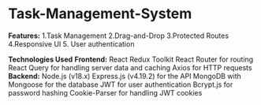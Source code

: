 # Task-Management-System

**Features:**
1.Task Management
2.Drag-and-Drop
3.Protected Routes
4.Responsive UI
5. User authentication

****Technologies Used****
**Frontend:**
React 
Redux Toolkit 
React Router for routing
React Query for handling server data and caching
Axios for HTTP requests
**Backend:**
Node.js (v18.x)
Express.js (v4.19.2) for the API
MongoDB with Mongoose for the database
JWT for user authentication
Bcrypt.js for password hashing
Cookie-Parser for handling JWT cookies
